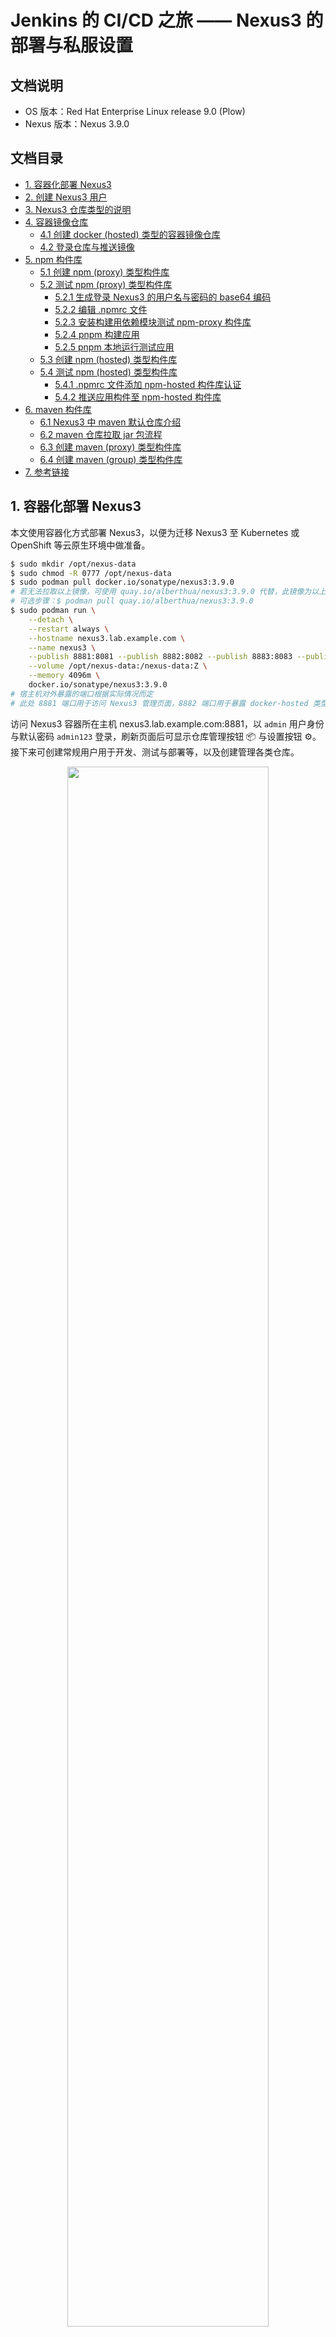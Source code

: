 # Jenkins 的 CI/CD 之旅 —— Nexus3 的部署与私服设置

## 文档说明

- OS 版本：Red Hat Enterprise Linux release 9.0 (Plow)
- Nexus 版本：Nexus 3.9.0

## 文档目录

- [1. 容器化部署 Nexus3](#1-容器化部署-nexus3)
- [2. 创建 Nexus3 用户](#2-创建-nexus3-用户)
- [3. Nexus3 仓库类型的说明](#3-nexus3-仓库类型的说明)
- [4. 容器镜像仓库](#4-容器镜像仓库)
  - [4.1 创建 docker (hosted) 类型的容器镜像仓库](41-创建-docker-hosted-类型的容器镜像仓库)
  - [4.2 登录仓库与推送镜像](#42-登录仓库与推送镜像)
- [5. npm 构件库](#5-npm-构件库)
  - [5.1 创建 npm (proxy) 类型构件库](#51-创建-npm-proxy-类型构件库)
  - [5.2 测试 npm (proxy) 类型构件库](#52-测试-npm-proxy-类型构件库)
    - [5.2.1 生成登录 Nexus3 的用户名与密码的 base64 编码](#521-生成登录-nexus3-的用户名与密码的-base64-编码)
    - [5.2.2 编辑 .npmrc 文件](#522-编辑-npmrc-文件)
    - [5.2.3 安装构建用依赖模块测试 npm-proxy 构件库](#523-安装构建用依赖模块测试-npm-proxy-构件库)
    - [5.2.4 pnpm 构建应用](#524-pnpm-构建应用)
    - [5.2.5 pnpm 本地运行测试应用](#525-pnpm-本地运行测试应用)
  - [5.3 创建 npm (hosted) 类型构件库](#53-创建-npm-hosted-类型构件库)
  - [5.4 测试 npm (hosted) 类型构件库](#54-测试-npm-hosted-类型构件库)
    - [5.4.1 .npmrc 文件添加 npm-hosted 构件库认证](#541-npmrc-文件添加-npm-hosted-构件库认证)
    - [5.4.2 推送应用构件至 npm-hosted 构件库](#542-推送应用构件至-npm-hosted-构件库)
- [6. maven 构件库](#6-maven-构件库)
  - [6.1 Nexus3 中 maven 默认仓库介绍](#61-nexus3-中-maven-默认仓库介绍)
  - [6.2 maven 仓库拉取 jar 包流程](#62-maven-仓库拉取-jar-包流程)
  - [6.3 创建 maven (proxy) 类型构件库](#63-创建-maven-proxy-类型构件库)
  - [6.4 创建 maven (group) 类型构件库](#64-创建-maven-group-类型构件库)
- [7. 参考链接](#7-参考链接)

## 1. 容器化部署 Nexus3

本文使用容器化方式部署 Nexus3，以便为迁移 Nexus3 至 Kubernetes 或 OpenShift 等云原生环境中做准备。

```bash
$ sudo mkdir /opt/nexus-data
$ sudo chmod -R 0777 /opt/nexus-data
$ sudo podman pull docker.io/sonatype/nexus3:3.9.0
# 若无法拉取以上镜像，可使用 quay.io/alberthua/nexus3:3.9.0 代替，此镜像为以上镜像的同步，两者完全相同。
# 可选步骤：$ podman pull quay.io/alberthua/nexus3:3.9.0
$ sudo podman run \
    --detach \
    --restart always \
    --hostname nexus3.lab.example.com \
    --name nexus3 \
    --publish 8881:8081 --publish 8882:8082 --publish 8883:8083 --publish 8884:8084 --publish 8885:8085 \
    --volume /opt/nexus-data:/nexus-data:Z \
    --memory 4096m \
    docker.io/sonatype/nexus3:3.9.0
# 宿主机对外暴露的端口根据实际情况而定
# 此处 8881 端口用于访问 Nexus3 管理页面，8882 端口用于暴露 docker-hosted 类型的容器镜像仓库，8883 端口待定。
```

访问 Nexus3 容器所在主机 nexus3.lab.example.com:8881，以 `admin` 用户身份与默认密码 `admin123` 登录，刷新页面后可显示仓库管理按钮 📦 与设置按钮 ⚙。接下来可创建常规用户用于开发、测试与部署等，以及创建管理各类仓库。

<center><img src="images/nexus3-admin-login-1.png" style="width:80%"></center>

<center><img src="images/nexus3-admin-login-2.png" style="width:80%"></center>

## 2. 创建 Nexus3 用户

Nexus3 运行后即可创建用户以区别 admin 用户，用于日常开发、测试等使用，以下创建名为 devuser0 用户为例，并赋予管理员权限：

<center><img src="images/nexus3-add-user-1.png" style="width:80%"></center>

<center><img src="images/nexus3-add-user-2.png" style="width:80%"></center>

<center><img src="images/nexus3-add-user-3.png" style="width:80%"></center>

## 3. Nexus3 仓库类型的说明

Nexus3 仓库（repository）类型分为三种类型：

- 代理仓库（proxy）：用来代理公共的远程仓库，在本地持久化存储远程仓库下载的构件，当再次请求该构件时将从 Nexus 私服下载。
- 宿主仓库（hosted）：通常宿主仓库在保存构件时分为以下 3 个常用类型

  | 宿主仓库类型 | 说明 |
  | ----- | ----- |
  | 3rd party | 保存第三方依赖的仓库。通常由内部人员下载之后再发布到 Nexus 。 |
  | releases | 保存内部发布的正式稳定版本。 |
  | snapshots | 保存内部发布的快照，为不稳定版本。 |

- 仓库组（group）：管理多个仓库，客户端直接请求仓库组即可请求到组中的多个仓库。宿主仓库主要用于发布公司内部项目构建、第三方项目构件（如购买的商业构件），以及其他无法从公用仓库获取的构件。

## 4. 容器镜像仓库

### 4.1 创建 docker (hosted) 类型的容器镜像仓库

docker (hosted) 类型的容器镜像仓库用于存储第三方下载后推送的镜像，以及自定义构建的镜像。此处创建仓库后，推送 docker.io/library/registry:2 镜像，验证此仓库是否可正常提供服务。如下所示：

<center><img src="images/container-repo-hosted-1.png" style="width:80%"></center>

<center><img src="images/container-repo-hosted-2.png" style="width:80%"></center>

<center><img src="images/container-repo-hosted-3.png" style="width:80%"></center>

<center><img src="images/container-repo-hosted-4.png" style="width:80%"></center>

<center><img src="images/container-repo-hosted-5.png" style="width:80%"></center>

<center><img src="images/container-repo-hosted-6.png" style="width:80%"></center>

### 4.2 登录仓库与推送镜像

podman 登录以上创建的仓库默认使用 SSL 认证，若本地未设置 SSL 证书将认证失败而无法登录。报错如下：

```bash
$ podman login nexus3.lab.example.com:8882
Authenticating with existing credentials for nexus3.lab.example.com:8882
Existing credentials are invalid, please enter valid username and password
Username (devuser0): devuser0
Password:
Error: authenticating creds for "nexus3.lab.example.com:8882": pinging container registry nexus3.lab.example.com:8882: Get "https://nexus3.lab.example.com:8882/v2/": EOF
# 报错提示 SSL 认证证书问题
```

根据 Nexus3 容器启动的端口映射可知，访问容器所在的宿主机端口 8882 即可访问容器镜像服务。

```bash
$ podman login --tls-verify=false nexus3.lab.example.com:8882
Username: devuser0  #以上 Nexus3 中创建的常规用户
Password:    #该用户的密码
Login Succeeded!
# 成功登录仓库
```

Nexus3 中的容器镜像存储在扁平化的空间中，镜像不从属于用户或组织，而是直接进行管理。因此，在为容器镜像设置标签时，可遵循以下方式，此处以 `docker.io/library/registry:2` 为例：

```bash
$ podman tag docker.io/library/registry:2 nexus3.lab.example.com:8882/registry:2
$ podman push --tls-verify=false nexus3.lab.example.com:8882/registry:2
Getting image source signatures
Copying blob 3dc78a2f4e56 skipped: already exists
Copying blob 1a0007403c9e skipped: already exists
Copying blob 11d475ff1a07 skipped: already exists
Copying blob 8d881b642817 skipped: already exists
Copying blob 0fcc9ad4e206 skipped: already exists
Copying config 26b2eb0361 done
Writing manifest to image destination
```

容器镜像推送完成后，Nexus3 中将显示此镜像：

<center><img src="images/nexus3-docker-hosted-repo.png" style="width:80%"></center>

## 5. npm 构件库

### 5.1 创建 npm (proxy) 类型构件库

- 应用目录的 `.npmrc` 文件或 `$HOME/.npmrc` 文件中定义了此类仓库的地址的话，那么使用 `pnpm install` 或 `npm install` 安装应用依赖的模块时，将从此类仓库中下载安装，但仓库内不存在对应模块的话，仓库将从定义的上游仓库中（本例使用淘宝的 npm 仓库）拉取下载模块至仓库中，再提供给应用。因此，若其他应用使用相同的的模块，此类仓库可直接提供而无需再从上游仓库中下载。

<center><img src="images/npm-proxy-demo-1.jpg" style="width:80%"></center>

<center><img src="images/npm-proxy-demo-2.jpg" style="width:80%"></center>

<center><img src="images/npm-proxy-demo-3.jpg" style="width:80%"></center>

<center><img src="images/npm-proxy-demo-4.jpg" style="width:80%"></center>

<center><img src="images/npm-proxy-demo-5.jpg" style="width:80%"></center>

<center><img src="images/npm-proxy-demo-6.jpg" style="width:80%"></center>

- npm（proxy）类型构件库拉取 npm 包流程：

```mermaid
graph LR
  A[npm 或 pnpm]-->B{npm（proxy）
  类型构件库};
  B-->|存在构件| C[直接下载使用];
  B-->|不存在构件| D[外部仓库中下载（如 taobao 仓库）];
  D-->E[缓存至 npm（proxy）
  类型构件库中];
```

### 5.2 测试 npm (proxy) 类型构件库

以上类型的构件库创建完成后，对其进行测试。本例中使用 Node.js 项目 [etherpad-lite](https://github.com/ether/etherpad-lite) 完成模块的安装与应用构建发布，并将应用的构件推送至 `npm (hosted)` 类型的仓库中。

#### 5.2.1 生成登录 Nexus3 的用户名与密码的 base64 编码

此处使用以上步骤中创建的 devuser0 用户以及密码

```bash
### 方法1
[devops@serverb etherpad-lite]$ echo -n "devuser0:1qazZSE$" | base64
ZGV2dXNlcjA6MXFhelpTRSQ=

### 方法2
[devops@serverb etherpad-lite]$ echo -n "devuser0:1qazZSE$" | openssl base64
ZGV2dXNlcjA6MXFhelpTRSQ=
```

#### 5.2.2 编辑 .npmrc 文件

编辑 `$HOME/.npmrc` 文件，定义 npm (proxy) 类型仓库的地址与认证用户的 base64 编码。此类仓库地址可通过以下方法获取：

<center><img src="images/nexus3-copy-address-1.png" style="width:80%"></center>

<center><img src="images/nexus3-copy-address-2.png" style="width:80%"></center>

```bash
[devops@serverb etherpad-lite]$ vim ~/.npmrc
registry=http://nexus3.lab.example.com:8881/repository/npm-proxy/  #指定 npm-proxy 构件库
always-auth=true  #总是启用登录认证
//nexus3.lab.example.com:8881/repository/npm-proxy/:_auth="ZGV2dXNlcjA6MXFhelpTRSQ="  #登录 npm-proxy 构件库认证
```

#### 5.2.3 安装构建用依赖模块测试 npm-proxy 构件库

使用 pnpm 连接此构件库，并安装模块至当前项目的 `node_modules/` 目录中。关于 pnpm 的安装可参考 [Node.js 之 npm 常用方法]()。

```bash
[devops@serverb etherpad-lite]$ pnpm install
Scope: all 6 workspace projects
 WARN  Ignoring broken lockfile at /home/devops/etherpad-lite: Lockfile /home/devops/etherpad-lite/pnpm-lock.yaml not compatible with current pnpm
 WARN  3 deprecated subdependencies found: lodash.get@4.4.2, node-domexception@1.0.0, superagent@8.1.2
Packages: +965
+++++++++++++++++++++++++++++++++++++++++++++++++++++++++++++++++++++++++++++++++++++++++++++++++++++++++++++++++++++++++++++++++++++++++++++++++++
Progress: resolved 1071, reused 959, downloaded 11, added 965, done
node_modules/.pnpm/@scarf+scarf@1.4.0/node_modules/@scarf/scarf: Running postinstall script, done in 3s
node_modules/.pnpm/@swc+core@1.11.24/node_modules/@swc/core: Running postinstall script, done in 223ms
node_modules/.pnpm/esbuild@0.25.4/node_modules/esbuild: Running postinstall script, done in 227ms
node_modules/.pnpm/esbuild@0.21.5/node_modules/esbuild: Running postinstall script, done in 236ms
node_modules/.pnpm/unrs-resolver@1.7.2/node_modules/unrs-resolver: Running postinstall script, done in 68ms

dependencies:
+ ep_etherpad-lite 2.3.0 <- src

devDependencies:
+ admin 2.3.0 <- admin
+ docs <- doc
+ ui 0.0.0 <- ui

 WARN  Issues with peer dependencies found
doc
└─┬ vitepress 1.6.3
  └─┬ @docsearch/js 3.8.2
    └─┬ @docsearch/react 3.8.2
      ├── ✕ missing peer search-insights@">= 1 < 3"
      ├─┬ @algolia/autocomplete-core 1.17.7
      │ └─┬ @algolia/autocomplete-plugin-algolia-insights 1.17.7
      │   ├── ✕ missing peer search-insights@">= 1 < 3"
      │   └─┬ @algolia/autocomplete-shared 1.17.7
      │     └── ✕ missing peer @algolia/client-search@">= 4.9.1 < 6"
      └─┬ @algolia/autocomplete-preset-algolia 1.17.7
        └── ✕ missing peer @algolia/client-search@">= 4.9.1 < 6"
Peer dependencies that should be installed:
  @algolia/client-search@">=4.9.1 <6.0.0-0"  search-insights@">=1.0.0 <3.0.0-0"

src
└─┬ eslint-config-etherpad 4.0.4
  ├─┬ @typescript-eslint/eslint-plugin 7.18.0
  │ ├── ✕ unmet peer eslint@^8.56.0: found 9.27.0
  │ └─┬ @typescript-eslint/type-utils 7.18.0
  │   ├── ✕ unmet peer eslint@^8.56.0: found 9.27.0
  │   └─┬ @typescript-eslint/utils 7.18.0
  │     └── ✕ unmet peer eslint@^8.56.0: found 9.27.0
  └─┬ @typescript-eslint/parser 7.18.0
    └── ✕ unmet peer eslint@^8.56.0: found 9.27.0

Done in 1m 21.9s
```

验证 npm-proxy 构件库中是否同步依赖的模块：

<center><img src="images/npm-proxy-repo.png" style="width:80%"></center>

#### 5.2.4 pnpm 构建应用

```bash
[devops@serverb etherpad-lite]$ pnpm run build:etherpad  #根据 package.json 中的脚本定义构建

> etherpad@2.3.0 build:etherpad /home/devops/etherpad-lite
> pnpm --filter admin run build-copy && pnpm --filter ui run build-copy


> admin@2.3.0 build-copy /home/devops/etherpad-lite/admin
> tsc && vite build --outDir ../src/templates/admin --emptyOutDir

vite v6.3.5 building for production...
✓ 1742 modules transformed.
../src/templates/admin/index.html                   0.49 kB │ gzip:   0.31 kB
../src/templates/admin/assets/index-BSQTLHmC.css   10.89 kB │ gzip:   3.19 kB
../src/templates/admin/assets/index-CmBU3i6n.js   479.31 kB │ gzip: 154.07 kB
[vite-plugin-static-copy] Copied 1 items.
✓ built in 7.58s

> ui@0.0.0 build-copy /home/devops/etherpad-lite/ui
> tsc && vite build --outDir ../src/static/oidc --emptyOutDir

vite v6.3.5 building for production...
✓ 6 modules transformed.
../src/static/oidc/consent.html               1.01 kB │ gzip: 0.49 kB
../src/static/oidc/login.html                 2.60 kB │ gzip: 1.03 kB
../src/static/oidc/assets/style-CLgJS82q.css  1.58 kB │ gzip: 0.75 kB
../src/static/oidc/assets/main-BcSxKxdW.js    0.15 kB │ gzip: 0.15 kB
../src/static/oidc/assets/style-CNP0ENT6.js   0.71 kB │ gzip: 0.40 kB
../src/static/oidc/assets/nested-DhUhjXU9.js  1.06 kB │ gzip: 0.53 kB
✓ built in 164ms
```

#### 5.2.5 pnpm 本地运行测试应用

```bash
[devops@serverb etherpad-lite]$ pnpm run prod  #应用监听 9001 端口

> etherpad@2.3.0 prod /home/devops/etherpad-lite
> pnpm --filter ep_etherpad-lite run prod


> ep_etherpad-lite@2.3.0 prod /home/devops/etherpad-lite/src
> cross-env NODE_ENV=production node --require tsx/cjs node/server.ts

[2025-05-20T04:09:56.484] [INFO] settings - All relative paths will be interpreted relative to the identified Etherpad base dir: /home/devops/etherpad-lite
[2025-05-20T04:09:56.487] [WARN] settings - No settings file found in /home/devops/etherpad-lite/settings.json. Continuing using defaults!
[2025-05-20T04:09:56.487] [INFO] settings - No credentials file found in /home/devops/etherpad-lite/credentials.json. Ignoring.
[2025-05-20T04:09:56.488] [WARN] settings - loglevel: INFO
[2025-05-20T04:09:56.488] [WARN] settings - logLayoutType: colored
[2025-05-20T04:09:56.489] [WARN] settings - No "skinName" parameter found. Please check out settings.json.template and update your settings.json. Falling back to the default "colibris".
[2025-05-20T04:09:56.492] [INFO] settings - Using skin "colibris" in dir: /home/devops/etherpad-lite/src/static/skins/colibris
[2025-05-20T04:09:56.492] [WARN] settings - File location: /home/devops/etherpad-lite/var/rusty.db
[2025-05-20T04:09:56.493] [INFO] settings - Random string used for versioning assets: d674b503
[2025-05-20T04:09:57.660] [INFO] server - Starting Etherpad...
[2025-05-20T04:09:57.714] [INFO] plugins - check installed plugins for migration
[2025-05-20T04:09:57.717] [INFO] plugins - start migration of plugins in node_modules
[2025-05-20T04:09:57.726] [INFO] plugins - pnpm --version: 8.15.9
[2025-05-20T04:09:58.470] [INFO] plugins - Loading plugin ep_etherpad-lite...
[2025-05-20T04:09:58.471] [INFO] plugins - Loaded 1 plugins
[2025-05-20T04:10:00.538] [INFO] server - Installed plugins:
[2025-05-20T04:10:00.540] [INFO] settings - Report bugs at https://github.com/ether/etherpad-lite/issues
[2025-05-20T04:10:00.543] [INFO] settings - Your Etherpad version is 2.3.0 (3a9e126)
[2025-05-20T04:10:03.813] [INFO] http - HTTP server listening for connections
[2025-05-20T04:10:03.813] [INFO] settings - You can access your Etherpad instance at http://0.0.0.0:9001/
[2025-05-20T04:10:03.814] [WARN] settings - Admin username and password not set in settings.json. To access admin please uncomment and edit "users" in settings.json
[2025-05-20T04:10:03.814] [INFO] server - Etherpad is running
...
```

### 5.3 创建 npm (hosted) 类型构件库

此类构件库与 npm (proxy) 类型构件库创建方法类似，先创建 Blob 再创建 npm (hosted)。

<center><img src="images/npm-hosted-demo.png" style="width:80%"></center>

### 5.4 测试 npm (hosted) 类型构件库

#### 5.4.1 .npmrc 文件添加 npm-hosted 构件库认证

```bashrc
[devops@serverb etherpad-lite]$ vim ~/.npmrc
...
//nexus3.lab.example.com:8881/repository/npm-hosted/:_auth="ZGV2dXNlcjA6MXFhelpTRSQ="
#登录 npm-hosted 构件库认证（用于推送构建的应用）
```

#### 5.4.2 推送应用构件至 npm-hosted 构件库

```bash
[devops@serverb etherpad-lite]$ npm publish --registry=http://nexus3.lab.example.com:8881/repository/npm-hosted/
npm warn package-json etherpad@2.3.0 No bin file found at bin/etherpad-healthcheck
npm warn package-json etherpad@2.3.0 No bin file found at bin/etherpad-healthcheck
npm warn package-json etherpad@2.3.0 No bin file found at bin/etherpad-healthcheck
npm warn publish npm auto-corrected some errors in your package.json when publishing.  Please run "npm pkg fix" to address these errors.
npm warn publish errors corrected:
npm warn publish "repository.url" was normalized to "git+https://github.com/ether/etherpad-lite.git"
npm warn package-json etherpad@2.3.0 No bin file found at bin/etherpad-healthcheck
npm notice
npm notice 📦  etherpad@2.3.0
npm notice Tarball Contents
npm notice 515B .dockerignore
npm notice 292B .editorconfig
npm notice 703B .env.default
npm notice 765B .env.dev.default
npm notice 19B .gitattributes
npm notice 480B .github/dependabot.yml
npm notice 61B .github/FUNDING.yml
npm notice 1.2kB .github/ISSUE_TEMPLATE/bug_report.md
npm notice 845B .github/ISSUE_TEMPLATE/feature_request.md
npm notice 740B .github/ISSUE_TEMPLATE/plugin-request-template.md
...
npm notice Tarball Details
npm notice name: etherpad
npm notice version: 2.3.0
npm notice filename: etherpad-2.3.0.tgz
npm notice package size: 4.8 MB
npm notice unpacked size: 9.0 MB
npm notice shasum: 676d9f5417e6dbb3d2441d3f21a4309ae48b31e4
npm notice integrity: sha512-jmT7WUePc9nxR[...]kMmiw7t+3kZFQ==
npm notice total files: 782
npm notice
npm notice Publishing to http://nexus3.lab.example.com:8881/repository/npm-hosted/ with tag latest and default access
+ etherpad@2.3.0
```

验证 npm-hosted 构件库：

<center><img src="images/npm-hosted-repo.png" style="width:80%"></center>

## 6. maven 构件库

### 6.1 Nexus3 中 maven 默认仓库介绍

- `maven-central`：maven 中央库，默认从 https://repo1.maven.org/maven2/ 拉取 jar。
- `maven-releases`：私库发行版 jar
- `maven-snapshots`：私库快照（调试版本）jar
- `maven-public`：仓库分组，把上面三个仓库组合在一起对外提供服务，在本地 maven 基础配置 settings.xml 中使用。

> 注意：以上仓库的名字可以随便取，关键是它对应哪种仓库类型。

除了 `3. Nexus3 仓库类型的说明` 中介绍的仓库类型外，maven 特定的仓库类型如下：

- group（仓库组类型）：又叫组仓库，即用于方便开发人员自己设定的仓库。
- hosted（宿主类型）：内部项目的发布仓库，即内部开发人员发布上去存放的仓库。
- proxy（代理类型）：从远程中央仓库中寻找数据的仓库。
- virtual（虚拟类型）：虚拟仓库

Policy（策略）：表示此仓库为发布（Release）版本仓库还是快照（Snapshot）版本仓库

### 6.2 maven 仓库拉取 jar 包流程

```mermaid
graph LR
  A[maven]-->B{maven（proxy）
  类型构件库};
  B-->|存在构件| C[直接下载使用];
  B-->|不存在构件| D[外部仓库中下载（如中央仓库或 aliyun 仓库）];
  D-->E[缓存至 maven（proxy）
  类型构件库中];
```

### 6.3 创建 maven (proxy) 类型构件库

<center><img src="images/nexus3-create-maven-proxy-1.png" style="width:80%"></center>

<center><img src="images/nexus3-create-maven-proxy-2.png" style="width:80%"></center>

<center><img src="images/nexus3-create-maven-proxy-3.png" style="width:80%"></center>

<center><img src="images/nexus3-create-maven-proxy-4.png" style="width:80%"></center>

<center><img src="images/nexus3-create-maven-proxy-5.png" style="width:80%"></center>

<center><img src="images/nexus3-create-maven-proxy-6.png" style="width:80%"></center>

<center><img src="images/nexus3-create-maven-proxy-7.png" style="width:80%"></center>

### 6.4 创建 maven (group) 类型构件库

maven (group) 类型构件库可将多个构件库组织在一起一并管理，因此使用此类仓库管理上更加方便。其创建方法与前者类似，以下给出关键步骤：

<center><img src="images/nexus3-create-maven-group-1.png" style="width:80%"></center>

<center><img src="images/nexus3-create-maven-group-2.png" style="width:80%"></center>

## 7. 参考链接

- ❤ [Sonatype Nexus Repository | Documentation](https://help.sonatype.com/en/sonatype-nexus-repository.html)
- [sonatype/nexus | DockerHub](https://hub.docker.com/r/sonatype/nexus)
- 🔥 [nexus3 代理仓库的使用](https://www.cnblogs.com/hukey/p/18532480#%E9%85%8D%E7%BD%AEdocker%E6%9C%AC%E5%9C%B0%E4%BB%93%E5%BA%93)
- [nexus 配置管理 docker 镜像](https://blog.csdn.net/LG_15011399296/article/details/127687599)
- [「docker 仓库」搭建 Nexus 私服](https://zhuanlan.zhihu.com/p/716123466)
- [使用 Docker 安装 nexus3，搭建 maven 私服](https://www.cnblogs.com/lipg/p/13878133.html)
- ❤ [Linux 下搭建 maven(maven3.6+nexus3.2) 私服](https://blog.csdn.net/GeoffA/article/details/103736545?spm=1001.2101.3001.6650.3&utm_medium=distribute.pc_relevant.none-task-blog-2~default~CTRLIST~Rate-3-103736545-blog-111517384.pc_relevant_aa2&depth_1-utm_source=distribute.pc_relevant.none-task-blog-2~default~CTRLIST~Rate-3-103736545-blog-111517384.pc_relevant_aa2&utm_relevant_index=3)
- ❤ [Nexus3 作为 maven 私有仓库和制品库](https://www.cnblogs.com/h-z-y/p/14499157.html)
